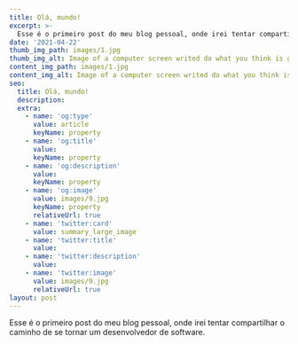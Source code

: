 ```yaml
---
title: Olá, mundo!
excerpt: >-
  Esse é o primeiro post do meu blog pessoal, onde irei tentar compartilhar o caminho de se tornar um desenvolvedor de software.
date: '2021-04-22'
thumb_img_path: images/1.jpg
thumb_img_alt: Image of a computer screen writed do what you think is great
content_img_path: images/1.jpg
content_img_alt: Image of a computer screen writed do what you think is great
seo:
  title: Olá, mundo!
  description: 
  extra:
    - name: 'og:type'
      value: article
      keyName: property
    - name: 'og:title'
      value: 
      keyName: property
    - name: 'og:description'
      value: 
      keyName: property
    - name: 'og:image'
      value: images/9.jpg
      keyName: property
      relativeUrl: true
    - name: 'twitter:card'
      value: summary_large_image
    - name: 'twitter:title'
      value: 
    - name: 'twitter:description'
      value: 
    - name: 'twitter:image'
      value: images/9.jpg
      relativeUrl: true
layout: post
---
```


Esse é o primeiro post do meu blog pessoal, onde irei tentar compartilhar o caminho de se tornar um desenvolvedor de software.
